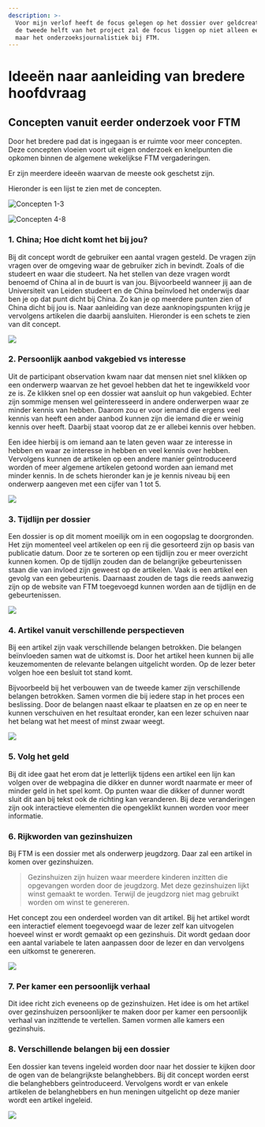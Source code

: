 ```yaml
---
description: >-
  Voor mijn verlof heeft de focus gelegen op het dossier over geldcreatie. Voor
  de tweede helft van het project zal de focus liggen op niet alleen een dossier
  maar het onderzoeksjournalistiek bij FTM.
---
```


# Ideeën naar aanleiding van bredere hoofdvraag

## Concepten vanuit eerder onderzoek voor FTM

Door het bredere pad dat is ingegaan is er ruimte voor meer concepten. Deze concepten vloeien voort uit eigen onderzoek en knelpunten die opkomen binnen de algemene wekelijkse FTM vergaderingen. &#x20;

Er zijn meerdere ideeën waarvan de meeste ook geschetst zijn.&#x20;

Hieronder is een lijst te zien met de concepten.

![Concepten 1-3](<../.gitbook/assets/Ideeen interactiever, begrijpelijker en persoonlijker maken FTMwebsite\_Pagina\_1.png>)

![Concepten 4-8](<../.gitbook/assets/Ideeen interactiever, begrijpelijker en persoonlijker maken FTMwebsite\_Pagina\_2.png>)

### 1. China; Hoe dicht komt het bij jou?

Bij dit concept wordt de gebruiker een aantal vragen gesteld. De vragen zijn vragen over de omgeving waar de gebruiker zich in bevindt. Zoals of die studeert en waar die studeert. Na het stellen van deze vragen wordt benoemd  of China al in de buurt is van jou. Bijvoorbeeld wanneer jij aan de Universiteit van Leiden studeert en de China beïnvloed het onderwijs daar ben je op dat punt dicht bij China. Zo kan je op meerdere punten zien of China dicht bij jou is. Naar aanleiding van deze aanknopingspunten krijg je vervolgens artikelen die daarbij aansluiten. Hieronder is een schets te zien van dit concept.

![](<../.gitbook/assets/Schetsen ideeen interactiever, persoonlijker en begrijpelijker maken FTM website\_Pagina\_1.png>)

### 2. Persoonlijk aanbod vakgebied vs interesse

Uit de participant observation kwam naar dat mensen niet snel klikken op een onderwerp waarvan ze het gevoel hebben dat het te ingewikkeld voor ze is. Ze klikken snel op een dossier wat aansluit op hun vakgebied. Echter zijn sommige mensen wel geïnteresseerd in andere onderwerpen waar ze minder kennis van hebben. Daarom zou er voor iemand die ergens veel kennis van heeft een ander aanbod kunnen zijn die iemand die er weinig kennis over heeft. Daarbij staat voorop dat ze er allebei kennis over hebben.&#x20;

Een idee hierbij is om iemand aan te laten geven waar ze interesse in hebben en waar ze interesse in hebben en veel kennis over hebben. Vervolgens kunnen de artikelen op een andere manier geïntroduceerd worden of meer algemene artikelen getoond worden aan iemand met minder kennis. In de schets hieronder kan je je kennis niveau bij een onderwerp aangeven met een cijfer van 1 tot 5.

![](<../.gitbook/assets/Schetsen ideeen interactiever, persoonlijker en begrijpelijker maken FTM website\_Pagina\_2.png>)

### 3. Tijdlijn per dossier

Een dossier is op dit moment moeilijk om in een oogopslag te doorgronden. Het zijn momenteel veel artikelen op een rij die gesorteerd zijn op basis van publicatie datum. Door ze te sorteren op een tijdlijn zou er meer overzicht kunnen komen. Op de tijdlijn zouden dan de belangrijke gebeurtenissen staan die van invloed zijn geweest op de artikelen. Vaak is een artikel een gevolg van een gebeurtenis. Daarnaast zouden de tags die reeds aanwezig zijn op de website van FTM toegevoegd kunnen worden aan de tijdlijn en de gebeurtenissen.&#x20;

![](<../.gitbook/assets/Schetsen ideeen interactiever, persoonlijker en begrijpelijker maken FTM website\_Pagina\_3.png>)

### 4. Artikel vanuit verschillende perspectieven

Bij een artikel zijn vaak verschillende belangen betrokken. Die belangen beïnvloeden samen wat de uitkomst is. Door het artikel heen kunnen bij alle keuzemomenten de relevante belangen uitgelicht worden. Op de lezer beter volgen hoe een besluit tot stand komt.&#x20;

Bijvoorbeeld bij het verbouwen van de tweede kamer zijn verschillende belangen betrokken. Samen vormen die bij iedere stap in het proces een beslissing. Door de belangen naast elkaar te plaatsen en ze op en neer te kunnen verschuiven en het resultaat eronder, kan een lezer schuiven naar het belang wat het meest of minst zwaar weegt.



![](<../.gitbook/assets/Schetsen ideeen interactiever, persoonlijker en begrijpelijker maken FTM website\_Pagina\_4.png>)

### 5. Volg het geld

Bij dit idee gaat het erom dat je letterlijk tijdens een artikel een lijn kan volgen over de webpagina die dikker en dunner wordt naarmate er meer of minder geld in het spel komt. Op punten waar die dikker of dunner wordt sluit dit aan bij tekst ook de richting kan veranderen. Bij deze veranderingen zijn ook interactieve elementen die opengeklikt kunnen worden voor meer informatie.

### 6. Rijkworden van gezinshuizen

Bij FTM is een dossier met als onderwerp jeugdzorg. Daar zal een artikel in komen over gezinshuizen.&#x20;

> Gezinshuizen zijn huizen waar meerdere kinderen inzitten die opgevangen worden door de jeugdzorg. Met deze gezinshuizen lijkt winst gemaakt te worden. Terwijl de jeugdzorg niet mag gebruikt worden om winst te genereren.&#x20;

Het concept zou een onderdeel worden van dit artikel. Bij het artikel wordt een interactief element toegevoegd waar de lezer zelf kan uitvogelen hoeveel winst er wordt gemaakt op een gezinshuis. Dit wordt gedaan door een aantal variabele te laten aanpassen door de lezer en dan vervolgens een uitkomst te genereren.

![](<../.gitbook/assets/Schetsen ideeen interactiever, persoonlijker en begrijpelijker maken FTM website\_Pagina\_5.png>)

### 7. Per kamer een persoonlijk verhaal

Dit idee richt zich eveneens op de gezinshuizen. Het idee is om het artikel over gezinshuizen persoonlijker te maken door per kamer een persoonlijk verhaal van inzittende te vertellen. Samen vormen alle kamers een gezinshuis.

### 8. Verschillende belangen bij een dossier

Een dossier kan tevens ingeleid worden door naar het dossier te kijken door de ogen van de belangrijkste belanghebbers. Bij dit concept worden eerst die belanghebbers geïntroduceerd. Vervolgens wordt er van enkele artikelen de belanghebbers en hun meningen uitgelicht op deze manier wordt een artikel ingeleid.&#x20;

![](<../.gitbook/assets/Schetsen ideeen interactiever, persoonlijker en begrijpelijker maken FTM website\_Pagina\_6.png>)
